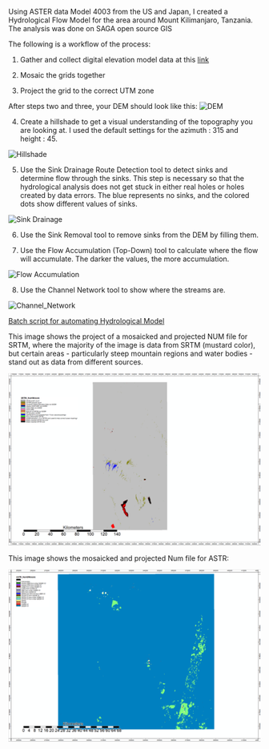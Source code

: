  Using ASTER data Model 4003 from the US and Japan, I created a Hydrological Flow Model for the area around Mount Kilimanjaro, Tanzania. The analysis was done on SAGA open source GIS
 
 The following is a workflow of the process:

1. Gather and collect digital elevation model data at this [link]( https://search.earthdata.nasa.gov/)

2. Mosaic the grids together

3. Project the grid to the correct UTM zone

After steps two and three, your DEM should look like this:
![DEM](https://github.com/chriskgernon/chriskgernon.github.io/blob/master/DEM.PNG)

4. Create a hillshade to get a visual understanding of the topography you are looking at. I used the default settings for the azimuth : 315 and height : 45.

![Hillshade](https://github.com/chriskgernon/chriskgernon.github.io/blob/master/Analytical_hillshading2.PNG)

5. Use the Sink Drainage Route Detection tool to detect sinks and determine flow through the sinks. This step is necessary so that the hydrological analysis does not get stuck in either real holes or holes created by data errors. The blue represents no sinks, and the colored dots show different values of sinks.

![Sink Drainage](https://github.com/chriskgernon/chriskgernon.github.io/blob/master/Sink_Drainage_route.PNG)

6. Use the Sink Removal tool to remove sinks from the DEM by filling them.

7. Use the Flow Accumulation (Top-Down) tool to calculate where the flow will accumulate. The darker the values, the more accumulation.

![Flow Accumulation](https://github.com/chriskgernon/chriskgernon.github.io/blob/master/Flow_Accumulation.PNG)

8. Use the Channel Network tool to show where the streams are.

![Channel_Network](https://github.com/chriskgernon/chriskgernon.github.io/blob/master/Channel_network.PNG)

[Batch script for automating Hydrological Model](automating_hydrological_modeling.md)

This image shows the project of a mosaicked and projected NUM file for SRTM, where the majority of the image is data from SRTM (mustard color), but certain areas - particularly steep mountain regions and water bodies - stand out as data from different sources. 

![SRTM Num File](./SRTM_Num_final.png)

This image shows the mosaicked and projected Num file for ASTR:

![ASTR Num File](./NUM_aster.png)





